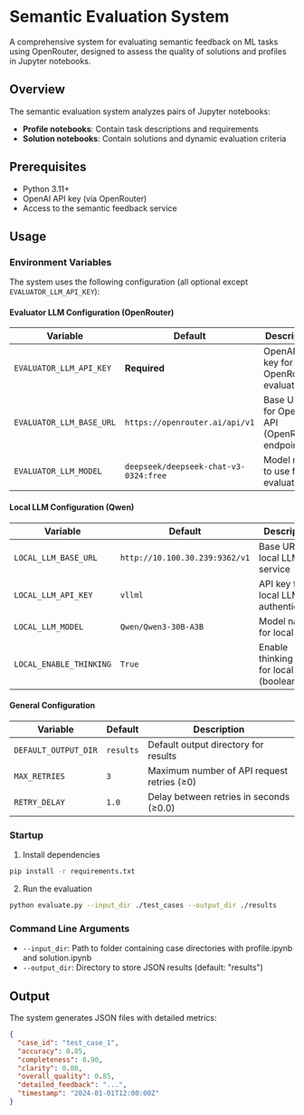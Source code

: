 # Semantic Evaluation System

A comprehensive system for evaluating semantic feedback on ML tasks using OpenRouter, designed to assess the quality of solutions and profiles in Jupyter notebooks.

## Overview

The semantic evaluation system analyzes pairs of Jupyter notebooks:
- **Profile notebooks**: Contain task descriptions and requirements
- **Solution notebooks**: Contain solutions and dynamic evaluation criteria

## Prerequisites

- Python 3.11+
- OpenAI API key (via OpenRouter)
- Access to the semantic feedback service

## Usage

### Environment Variables

The system uses the following configuration (all optional except `EVALUATOR_LLM_API_KEY`):

#### Evaluator LLM Configuration (OpenRouter)
| Variable | Default | Description |
|----------|---------|-------------|
| `EVALUATOR_LLM_API_KEY` | **Required** | OpenAI API key for OpenRouter evaluation |
| `EVALUATOR_LLM_BASE_URL` | `https://openrouter.ai/api/v1` | Base URL for OpenAI API (OpenRouter endpoint) |
| `EVALUATOR_LLM_MODEL` | `deepseek/deepseek-chat-v3-0324:free` | Model name to use for evaluation |

#### Local LLM Configuration (Qwen)
| Variable | Default | Description |
|----------|---------|-------------|
| `LOCAL_LLM_BASE_URL` | `http://10.100.30.239:9362/v1` | Base URL for local LLM service |
| `LOCAL_LLM_API_KEY` | `vllml` | API key for local LLM authentication |
| `LOCAL_LLM_MODEL` | `Qwen/Qwen3-30B-A3B` | Model name for local LLM |
| `LOCAL_ENABLE_THINKING` | `True` | Enable thinking mode for local LLM (boolean) |

#### General Configuration
| Variable | Default | Description |
|----------|---------|-------------|
| `DEFAULT_OUTPUT_DIR` | `results` | Default output directory for results |
| `MAX_RETRIES` | `3` | Maximum number of API request retries (≥0) |
| `RETRY_DELAY` | `1.0` | Delay between retries in seconds (≥0.0) |



### Startup

1. Install dependencies
```bash
pip install -r requirements.txt
```

2. Run the evaluation
```bash
python evaluate.py --input_dir ./test_cases --output_dir ./results
```

### Command Line Arguments

- `--input_dir`: Path to folder containing case directories with profile.ipynb and solution.ipynb
- `--output_dir`: Directory to store JSON results (default: "results")


## Output

The system generates JSON files with detailed metrics:

```json
{
  "case_id": "test_case_1",
  "accuracy": 0.85,
  "completeness": 0.90,
  "clarity": 0.80,
  "overall_quality": 0.85,
  "detailed_feedback": "...",
  "timestamp": "2024-01-01T12:00:00Z"
}
```